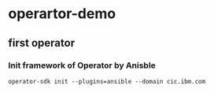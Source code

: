 # operartor-demo
## first operator
### Init framework of Operator by Anisble
```
operator-sdk init --plugins=ansible --domain cic.ibm.com
```
